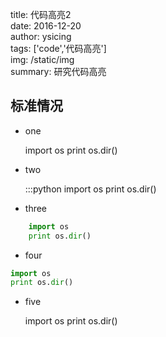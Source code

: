 title: 代码高亮2  
date: 2016-12-20  
author: ysicing  
tags: ['code','代码高亮']  
img: /static/img  
summary: 研究代码高亮  

## 标准情况

* one
    
    import os
    print os.dir()
    
* two

    
    :::python
    import os
    print os.dir()
    
* three

```python
    import os
    print os.dir()
```

* four

```python
import os
print os.dir()
```

* five

	import os
	print os.dir()